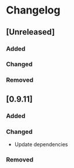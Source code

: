 # Changelog


## [Unreleased]
### Added

### Changed

### Removed


## [0.9.11]
### Added

### Changed
- Update dependencies

### Removed

